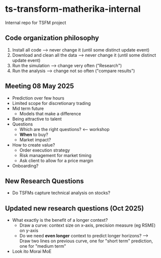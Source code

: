 # ts-transform-matherika-internal
Internal repo for TSFM project


## Code organization philosophy

1. Install all code --> never change it (until some distinct update event)
2. Download and clean all the data --> never change it (until some distinct update event)
3. Run the simulation --> change very often ("Research")
4. Run the analysis --> change not so often ("compare results")

## Meeting 08 May 2025
* Prediction over few hours
* Limited scope for discretionary trading
* Mid term future
	* Models that make a difference
* Being attractive to talent
* Questions
	* Which are the right questions?  <-- workshop
	* **When** to buy? 
	* Market impact?
* How to create value?
	* Order execution strategy
	* Risk management for market timing
	* Ask client to allow for a price margin
* Onboarding?

## New Research Questions

- Do TSFMs capture technical analysis on stocks?


## Updated new research questions (Oct 2025)
- What exactly is the benefit of a longer context?
	- Draw a curve: context size on x-axis, precision measure (eg RSME) on y-axis
	- Do we need **even longer** context to predict longer horizons? --> Draw two lines on previous curve, one for "short term" prediction, one for "medium term"
- Look ito Morai MoE